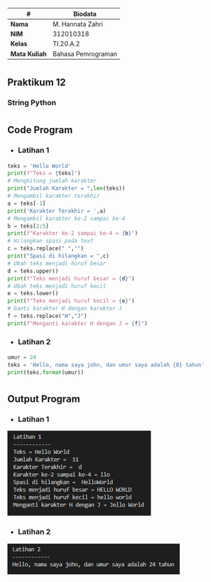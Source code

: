 | # | Biodata |
| -------- | --- |
| **Nama** | M. Hannata Zahri |
| **NIM** | 312010318 |
| **Kelas** | TI.20.A.2 |
| **Mata Kuliah** | Bahasa Pemrograman |
#
## Praktikum 12
### String Python
#
## Code Program
* ### Latihan 1
```python
teks = 'Hello World'
print(f"Teks = {teks}")
# Menghitung jumlah karakter
print("Jumlah Karakter = ",len(teks))
# Mengambil karakter terakhir
a = teks[-1]
print('Karakter Terakhir = ',a)
# Mengambil karakter ke-2 sampai ke-4
b = teks[2:5]
print(f"Karakter ke-2 sampai ke-4 = {b}")
# Hilangkan spasi pada text 
c = teks.replace(" ","")
print("Spasi di hilangkan = ",c)
# Ubah teks menjadi huruf besar
d = teks.upper()
print(f"Teks menjadi huruf besar = {d}")
# Ubah teks menjadi huruf kecil
e = teks.lower()
print(f"Teks menjadi huruf kecil = {e}")
# Ganti karakter H dengan karakter J
f = teks.replace("H","J")
print(f"Menganti karakter H dengan J = {f}")
```
* ### Latihan 2
```python
umur = 24
teks = 'Hello, nama saya john, dan umur saya adalah {0} tahun'
print(teks.format(umur))
```
#
## Output Program
* ### Latihan 1
![img1](img/outPut1.PNG)
* ### Latihan 2
![img2](img/outPut2.PNG)